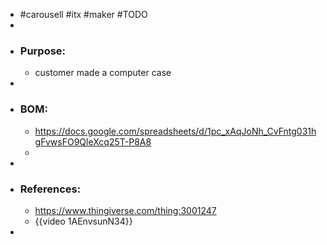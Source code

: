 - #carousell #itx #maker #TODO
-
- ### Purpose:
	- customer made a computer case
-
- ### BOM:
	- https://docs.google.com/spreadsheets/d/1pc_xAqJoNh_CvFntg031hgFvwsFO9QleXcq25T-P8A8
	-
-
- ### References:
	- https://www.thingiverse.com/thing:3001247
	- {{video 1AEnvsunN34}}
-